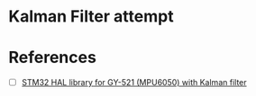 # Kalman Filter attempt

# References
- [ ] [STM32 HAL library for GY-521 (MPU6050) with Kalman filter](https://github.com/leech001/MPU6050/tree/master)
